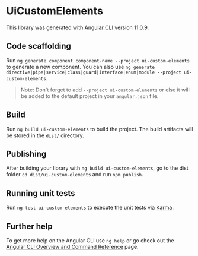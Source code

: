 # UiCustomElements

This library was generated with [Angular CLI](https://github.com/angular/angular-cli) version 11.0.9.

## Code scaffolding

Run `ng generate component component-name --project ui-custom-elements` to generate a new component. You can also use `ng generate directive|pipe|service|class|guard|interface|enum|module --project ui-custom-elements`.
> Note: Don't forget to add `--project ui-custom-elements` or else it will be added to the default project in your `angular.json` file. 

## Build

Run `ng build ui-custom-elements` to build the project. The build artifacts will be stored in the `dist/` directory.

## Publishing

After building your library with `ng build ui-custom-elements`, go to the dist folder `cd dist/ui-custom-elements` and run `npm publish`.

## Running unit tests

Run `ng test ui-custom-elements` to execute the unit tests via [Karma](https://karma-runner.github.io).

## Further help

To get more help on the Angular CLI use `ng help` or go check out the [Angular CLI Overview and Command Reference](https://angular.io/cli) page.
